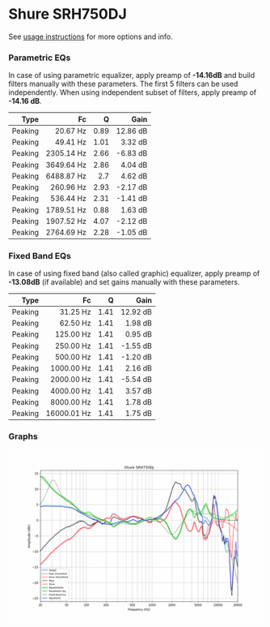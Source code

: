 # Shure SRH750DJ
See [usage instructions](https://github.com/jaakkopasanen/AutoEq#usage) for more options and info.

### Parametric EQs
In case of using parametric equalizer, apply preamp of **-14.16dB** and build filters manually
with these parameters. The first 5 filters can be used independently.
When using independent subset of filters, apply preamp of **-14.16 dB**.

| Type    | Fc         |    Q | Gain     |
|--------:|-----------:|-----:|---------:|
| Peaking | 20.67 Hz   | 0.89 | 12.86 dB |
| Peaking | 49.41 Hz   | 1.01 | 3.32 dB  |
| Peaking | 2305.14 Hz | 2.66 | -6.83 dB |
| Peaking | 3649.64 Hz | 2.86 | 4.04 dB  |
| Peaking | 6488.87 Hz | 2.7  | 4.62 dB  |
| Peaking | 260.96 Hz  | 2.93 | -2.17 dB |
| Peaking | 536.44 Hz  | 2.31 | -1.41 dB |
| Peaking | 1789.51 Hz | 0.88 | 1.63 dB  |
| Peaking | 1907.52 Hz | 4.07 | -2.12 dB |
| Peaking | 2764.69 Hz | 2.28 | -1.05 dB |

### Fixed Band EQs
In case of using fixed band (also called graphic) equalizer, apply preamp of **-13.08dB**
(if available) and set gains manually with these parameters.

| Type    | Fc          |    Q | Gain     |
|--------:|------------:|-----:|---------:|
| Peaking | 31.25 Hz    | 1.41 | 12.92 dB |
| Peaking | 62.50 Hz    | 1.41 | 1.98 dB  |
| Peaking | 125.00 Hz   | 1.41 | 0.95 dB  |
| Peaking | 250.00 Hz   | 1.41 | -1.55 dB |
| Peaking | 500.00 Hz   | 1.41 | -1.20 dB |
| Peaking | 1000.00 Hz  | 1.41 | 2.16 dB  |
| Peaking | 2000.00 Hz  | 1.41 | -5.54 dB |
| Peaking | 4000.00 Hz  | 1.41 | 3.57 dB  |
| Peaking | 8000.00 Hz  | 1.41 | 1.78 dB  |
| Peaking | 16000.01 Hz | 1.41 | 1.75 dB  |

### Graphs
![](./Shure%20SRH750DJ.png)